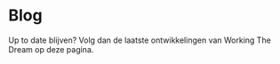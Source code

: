 <h1>Blog</h1>
<p>
Up to date blijven? Volg dan de laatste ontwikkelingen van Working The Dream op deze pagina. 
</p>
